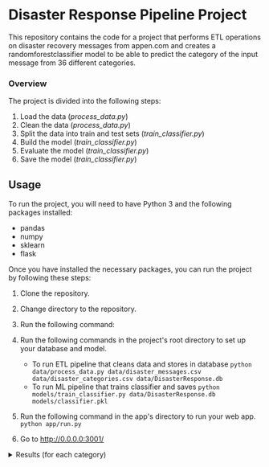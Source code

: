 # Disaster Response Pipeline Project

This repository contains the code for a project that performs ETL operations on disaster recovery messages from appen.com and creates a randomforestclassifier model to be able to predict the category of the input message from 36 different categories.

### Overview

The project is divided into the following steps:

1. Load the data (_process_data.py_)
2. Clean the data (_process_data.py_)
3. Split the data into train and test sets (_train_classifier.py_)
4. Build the model (_train_classifier.py_)
5. Evaluate the model (_train_classifier.py_)
6. Save the model (_train_classifier.py_)


## Usage

To run the project, you will need to have Python 3 and the following packages installed:

* pandas
* numpy
* sklearn
* flask

Once you have installed the necessary packages, you can run the project by following these steps:

1. Clone the repository.
2. Change directory to the repository.
3. Run the following command:
1. Run the following commands in the project's root directory to set up your database and model.

    - To run ETL pipeline that cleans data and stores in database
      `python data/process_data.py data/disaster_messages.csv data/disaster_categories.csv data/DisasterResponse.db`
    - To run ML pipeline that trains classifier and saves
      `python models/train_classifier.py data/DisasterResponse.db models/classifier.pkl`

2. Run the following command in the app's directory to run your web app.
   `python app/run.py`

3. Go to http://0.0.0.0:3001/

<details>
<summary>Results (for each category)</summary>
<p>

Evaluating model...
Category: RELATED

               precision    recall  f1-score   support

           0       0.00      0.00      0.00      1174
           1       0.77      1.00      0.87      4061
           2       0.00      0.00      0.00        43

    accuracy                           0.77      5278
macro avg       0.26      0.33      0.29      5278
weighted avg       0.59      0.77      0.67      5278




Category: REQUEST

               precision    recall  f1-score   support

           0       0.83      1.00      0.91      4366
           1       0.00      0.00      0.00       912

    accuracy                           0.83      5278
macro avg       0.41      0.50      0.45      5278
weighted avg       0.68      0.83      0.75      5278



Category: OFFER

               precision    recall  f1-score   support

           0       1.00      1.00      1.00      5259
           1       0.00      0.00      0.00        19

    accuracy                           1.00      5278
macro avg       0.50      0.50      0.50      5278
weighted avg       0.99      1.00      0.99      5278


Category: AID_RELATED

               precision    recall  f1-score   support

           0       0.58      1.00      0.73      3047
           1       1.00      0.00      0.01      2231

    accuracy                           0.58      5278
macro avg       0.79      0.50      0.37      5278
weighted avg       0.76      0.58      0.43      5278




Category: MEDICAL_HELP

               precision    recall  f1-score   support

           0       0.92      1.00      0.96      4838
           1       0.00      0.00      0.00       440

    accuracy                           0.92      5278
macro avg       0.46      0.50      0.48      5278
weighted avg       0.84      0.92      0.88      5278




Category: MEDICAL_PRODUCTS

               precision    recall  f1-score   support

           0       0.95      1.00      0.97      4997
           1       0.00      0.00      0.00       281

    accuracy                           0.95      5278
macro avg       0.47      0.50      0.49      5278
weighted avg       0.90      0.95      0.92      5278




Category: SEARCH_AND_RESCUE

               precision    recall  f1-score   support

           0       0.97      1.00      0.99      5127
           1       0.00      0.00      0.00       151

    accuracy                           0.97      5278
macro avg       0.49      0.50      0.49      5278
weighted avg       0.94      0.97      0.96      5278



Category: SECURITY

               precision    recall  f1-score   support

           0       0.98      1.00      0.99      5176
           1       0.00      0.00      0.00       102

    accuracy                           0.98      5278
macro avg       0.49      0.50      0.50      5278
weighted avg       0.96      0.98      0.97      5278




Category: MILITARY

               precision    recall  f1-score   support

           0       0.96      1.00      0.98      5076
           1       0.00      0.00      0.00       202

    accuracy                           0.96      5278
macro avg       0.48      0.50      0.49      5278
weighted avg       0.92      0.96      0.94      5278


Category: CHILD_ALONE

               precision    recall  f1-score   support

           0       1.00      1.00      1.00      5278

    accuracy                           1.00      5278
macro avg       1.00      1.00      1.00      5278
weighted avg       1.00      1.00      1.00      5278



Category: WATER

               precision    recall  f1-score   support

           0       0.94      1.00      0.97      4941
           1       0.00      0.00      0.00       337

    accuracy                           0.94      5278
macro avg       0.47      0.50      0.48      5278
weighted avg       0.88      0.94      0.91      5278




Category: FOOD

               precision    recall  f1-score   support

           0       0.89      1.00      0.94      4672
           1       0.00      0.00      0.00       606

    accuracy                           0.89      5278
macro avg       0.44      0.50      0.47      5278
weighted avg       0.78      0.89      0.83      5278





Category: SHELTER

               precision    recall  f1-score   support

           0       0.91      1.00      0.95      4803
           1       0.00      0.00      0.00       475

    accuracy                           0.91      5278
macro avg       0.46      0.50      0.48      5278
weighted avg       0.83      0.91      0.87      5278



Category: CLOTHING

               precision    recall  f1-score   support

           0       0.98      1.00      0.99      5183
           1       0.00      0.00      0.00        95

    accuracy                           0.98      5278
macro avg       0.49      0.50      0.50      5278
weighted avg       0.96      0.98      0.97      5278





Category: MONEY

               precision    recall  f1-score   support

           0       0.98      1.00      0.99      5157
           1       0.00      0.00      0.00       121

    accuracy                           0.98      5278
macro avg       0.49      0.50      0.49      5278
weighted avg       0.95      0.98      0.97      5278



Category: MISSING_PEOPLE

               precision    recall  f1-score   support

           0       0.99      1.00      0.99      5215
           1       0.00      0.00      0.00        63

    accuracy                           0.99      5278
macro avg       0.49      0.50      0.50      5278
weighted avg       0.98      0.99      0.98      5278





Category: REFUGEES

               precision    recall  f1-score   support

           0       0.96      1.00      0.98      5092
           1       0.00      0.00      0.00       186

    accuracy                           0.96      5278
macro avg       0.48      0.50      0.49      5278
weighted avg       0.93      0.96      0.95      5278



Category: DEATH

               precision    recall  f1-score   support

           0       0.96      1.00      0.98      5041
           1       0.00      0.00      0.00       237

    accuracy                           0.96      5278
macro avg       0.48      0.50      0.49      5278
weighted avg       0.91      0.96      0.93      5278





Category: OTHER_AID

               precision    recall  f1-score   support

           0       0.87      1.00      0.93      4618
           1       0.00      0.00      0.00       660

    accuracy                           0.87      5278
macro avg       0.44      0.50      0.47      5278
weighted avg       0.77      0.87      0.82      5278




Category: INFRASTRUCTURE_RELATED

               precision    recall  f1-score   support

           0       0.94      1.00      0.97      4938
           1       0.00      0.00      0.00       340

    accuracy                           0.94      5278
macro avg       0.47      0.50      0.48      5278
weighted avg       0.88      0.94      0.90      5278



Category: TRANSPORT

               precision    recall  f1-score   support

           0       0.95      1.00      0.98      5037
           1       0.00      0.00      0.00       241

    accuracy                           0.95      5278
macro avg       0.48      0.50      0.49      5278
weighted avg       0.91      0.95      0.93      5278




Category: BUILDINGS

               precision    recall  f1-score   support

           0       0.95      1.00      0.98      5023
           1       0.00      0.00      0.00       255

    accuracy                           0.95      5278
macro avg       0.48      0.50      0.49      5278
weighted avg       0.91      0.95      0.93      5278





Category: ELECTRICITY

               precision    recall  f1-score   support

           0       0.98      1.00      0.99      5184
           1       0.00      0.00      0.00        94

    accuracy                           0.98      5278
macro avg       0.49      0.50      0.50      5278
weighted avg       0.96      0.98      0.97      5278


Category: TOOLS

               precision    recall  f1-score   support

           0       1.00      1.00      1.00      5257
           1       0.00      0.00      0.00        21

    accuracy                           1.00      5278
macro avg       0.50      0.50      0.50      5278
weighted avg       0.99      1.00      0.99      5278



Category: HOSPITALS

               precision    recall  f1-score   support

           0       0.99      1.00      0.99      5221
           1       0.00      0.00      0.00        57

    accuracy                           0.99      5278
macro avg       0.49      0.50      0.50      5278
weighted avg       0.98      0.99      0.98      5278


Category: SHOPS

               precision    recall  f1-score   support

           0       1.00      1.00      1.00      5256
           1       0.00      0.00      0.00        22

    accuracy                           1.00      5278
macro avg       0.50      0.50      0.50      5278
weighted avg       0.99      1.00      0.99      5278


Category: AID_CENTERS

               precision    recall  f1-score   support

           0       0.99      1.00      0.99      5224
           1       0.00      0.00      0.00        54

    accuracy                           0.99      5278
macro avg       0.49      0.50      0.50      5278
weighted avg       0.98      0.99      0.98      5278


Category: OTHER_INFRASTRUCTURE

               precision    recall  f1-score   support

           0       0.96      1.00      0.98      5044
           1       0.00      0.00      0.00       234

    accuracy                           0.96      5278
macro avg       0.48      0.50      0.49      5278
weighted avg       0.91      0.96      0.93      5278


Category: WEATHER_RELATED

               precision    recall  f1-score   support

           0       0.73      1.00      0.84      3829
           1       1.00      0.00      0.01      1449

    accuracy                           0.73      5278
macro avg       0.86      0.50      0.42      5278
weighted avg       0.80      0.73      0.61      5278


Category: FLOODS

               precision    recall  f1-score   support

           0       0.92      1.00      0.96      4837
           1       0.00      0.00      0.00       441

    accuracy                           0.92      5278
macro avg       0.46      0.50      0.48      5278
weighted avg       0.84      0.92      0.88      5278


Category: STORM

               precision    recall  f1-score   support

           0       0.90      1.00      0.95      4776
           1       0.00      0.00      0.00       502

    accuracy                           0.90      5278
macro avg       0.45      0.50      0.48      5278
weighted avg       0.82      0.90      0.86      5278


Category: FIRE

               precision    recall  f1-score   support

           0       0.99      1.00      1.00      5230
           1       0.00      0.00      0.00        48

    accuracy                           0.99      5278
macro avg       0.50      0.50      0.50      5278
weighted avg       0.98      0.99      0.99      5278


Category: EARTHQUAKE

               precision    recall  f1-score   support

           0       0.92      1.00      0.96      4833
           1       0.00      0.00      0.00       445

    accuracy                           0.92      5278
macro avg       0.46      0.50      0.48      5278
weighted avg       0.84      0.92      0.88      5278


Category: COLD

               precision    recall  f1-score   support

           0       0.98      1.00      0.99      5156
           1       0.00      0.00      0.00       122

    accuracy                           0.98      5278
macro avg       0.49      0.50      0.49      5278
weighted avg       0.95      0.98      0.97      5278


Category: OTHER_WEATHER

               precision    recall  f1-score   support

           0       0.95      1.00      0.97      5008
           1       0.00      0.00      0.00       270

    accuracy                           0.95      5278
macro avg       0.47      0.50      0.49      5278
weighted avg       0.90      0.95      0.92      5278


Category: DIRECT_REPORT

               precision    recall  f1-score   support

           0       0.80      1.00      0.89      4225
           1       0.00      0.00      0.00      1053

    accuracy                           0.80      5278
macro avg       0.40      0.50      0.44      5278
weighted avg       0.64      0.80      0.71      5278

Best parameters:  {'clf__estimator__max_depth': 5, 'clf__estimator__min_samples_split': 2, 'clf__estimator__n_estimators': 200, 'features__text_pipeline__vect__ngram_range': (1, 2)}
Saving model...
MODEL: models/classifier.pkl
Trained model saved!
</p>
</details>